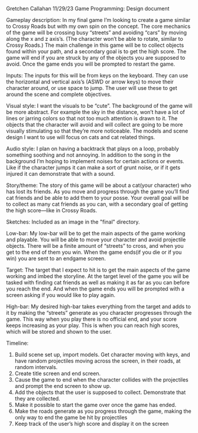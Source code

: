 Gretchen Callahan
11/29/23
Game Programming: Design document

Gameplay description:
In my final game I’m looking to create a game similar to Crossy Roads but with my own spin on the concept. The core mechanics of the game will be crossing busy “streets” and avoiding “cars” by moving along the x and z axis’s. (The character won’t be able to rotate, similar to Crossy Roads.) The main challenge in this game will be to collect objects found within your path, and a secondary goal is to get the high score. The game will end if you are struck by any of the objects you are supposed to avoid. Once the game ends you will be prompted to restart the game.

Inputs:
The inputs for this will be from keys on the keyboard. They can use the horizontal and vertical axis’s (ASWD or arrow keys) to move their character around, or use space to jump. The user will use these to get around the scene and complete objectives.

Visual style:
I want the visuals to be “cute”. The background of the game will be more abstract. For example the sky in the distance, won’t have a lot of lines or jarring colors so that not too much attention is drawn to it. The objects that the character will avoid and will collect are going to be more visually stimulating so that they’re more noticeable. The models and scene design I want to use will focus on cats and cat related things.

Audio style:
I plan on having a backtrack that plays on a loop, probably something soothing and not annoying. In addition to the song in the background I’m hoping to implement noises for certain actions or events. Like if the character jumps it can make a sort of grunt noise, or if it gets injured it can demonstrate that with a sound.

Story/theme:
The story of this game will be about a cat(your character) who has lost its friends. As you move and progress through the game you’ll find cat friends and be able to add them to your posse. Your overall goal will be to collect as many cat friends as you can, with a secondary goal of getting the high score—like in Crossy Roads.

Sketches: Included as an image in the "final" directory.
 
Low-bar:
My low-bar will be to get the main aspects of the game working and playable. You will be able to move your character and avoid projectile objects. There will be a finite amount of “streets” to cross, and when you get to the end of them you win. When the game ends(if you die or if you win) you are sent to an endgame screen.

Target:
The target that I expect to hit is to get the main aspects of the game working and imbed the storyline. At the target level of the game you will be tasked with finding cat friends as well as making it as far as you can before you reach the end. And when the game ends you will be prompted with a screen asking if you would like to play again.

High-bar:
My desired high-bar takes everything from the target and adds to it by making the “streets” generate as you character progresses through the game. This way when you play there is no official end, and your score keeps increasing as your play. This is when you can reach high scores, which will be stored and shown to the user. 

Timeline:
1.	Build scene set up, import models. Get character moving with keys, and have random projectiles moving across the screen, in their roads, at random intervals. 
2.	Create title screen and end screen.
3.	Cause the game to end when the character collides with the projectiles and prompt the end screen to show up.
4.	Add the objects that the user is supposed to collect. Demonstrate that they are collected.
5.	Make it possible to start the game over once the game has ended.
6.	Make the roads generate as you progress through the game, making the only way to end the game be hit by projectiles
7.	Keep track of the user’s high score and display it on the screen

